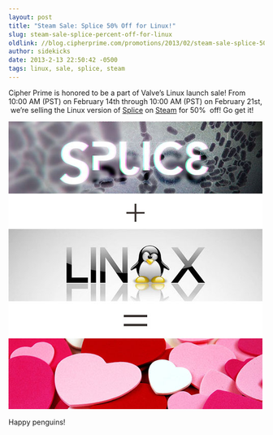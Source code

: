```yaml
---
layout: post
title: "Steam Sale: Splice 50% Off for Linux!"
slug: steam-sale-splice-percent-off-for-linux
oldlink: //blog.cipherprime.com/promotions/2013/02/steam-sale-splice-50-off-for-linux
author: sidekicks
date: 2013-2-13 22:50:42 -0500
tags: linux, sale, splice, steam
---
```


Cipher Prime is honored to be a part of Valve’s Linux launch sale! From 10:00 AM (PST) on February 14th through 10:00 AM (PST) on February 21st,  we’re selling the Linux version of [Splice](http://www.cipherprime.com/games/splice "Splice") on [Steam](http://store.steampowered.com/app/209790/ "Steam") for 50%  off! Go get it! 

[![](/img/blog/FINALLY.jpg "!!!")](http://store.steampowered.com/app/209790/)

Happy penguins!
